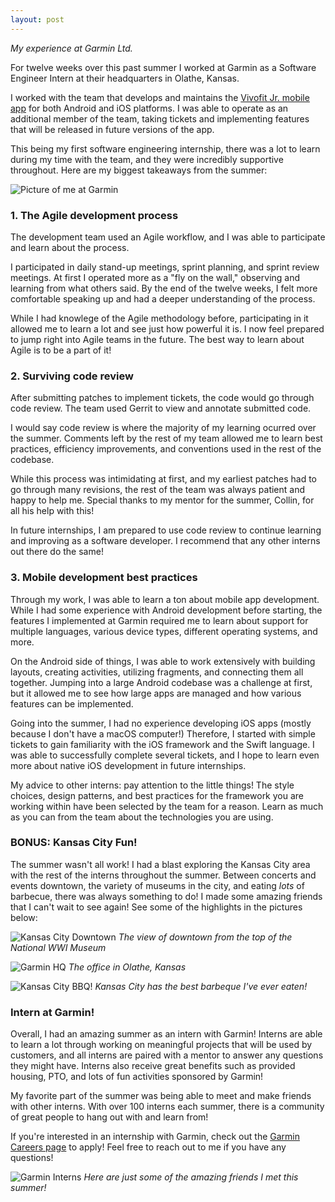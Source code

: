 ```yaml
---
layout: post 
---
```

*My experience at Garmin Ltd.*

For twelve weeks over this past summer I worked at Garmin as a Software Engineer Intern at their headquarters in Olathe, Kansas.

I worked with the team that develops and maintains the [Vivofit Jr. mobile app](https://buy.garmin.com/en-US/US/p/568169) for both Android and iOS platforms. I was able to operate as an additional member of the team, taking tickets and implementing features that will be released in future versions of the app. 

This being my first software engineering internship, there was a lot to learn during my time with the team, and they were incredibly supportive throughout. Here are my biggest takeaways from the summer:

![Picture of me at Garmin](/images/me-at-garmin.jpg)

### 1. The Agile development process

The development team used an Agile workflow, and I was able to participate and learn about the process. 

I participated in daily stand-up meetings, sprint planning, and sprint review meetings. At first I operated more as a "fly on the wall," observing and learning from what others said. By the end of the twelve weeks, I felt more comfortable speaking up and had a deeper understanding of the process.

While I had knowlege of the Agile methodology before, participating in it allowed me to learn a lot and see just how powerful it is. I now feel prepared to jump right into Agile teams in the future. The best way to learn about Agile is to be a part of it!

### 2. Surviving code review

After submitting patches to implement tickets, the code would go through code review. The team used Gerrit to view and annotate submitted code.

I would say code review is where the majority of my learning ocurred over the summer. Comments left by the rest of my team allowed me to learn best practices, efficiency improvements, and conventions used in the rest of the codebase.

While this process was intimidating at first, and my earliest patches had to go through many revisions, the rest of the team was always patient and happy to help me. Special thanks to my mentor for the summer, Collin, for all his help with this!

In future internships, I am prepared to use code review to continue learning and improving as a software developer. I recommend that any other interns out there do the same!

### 3. Mobile development best practices

Through my work, I was able to learn a ton about mobile app development. While I had some experience with Android development before starting, the features I implemented at Garmin required me to learn about support for multiple languages, various device types, different operating systems, and more.

On the Android side of things, I was able to work extensively with building layouts, creating activities, utilizing fragments, and connecting them all together. Jumping into a large Android codebase was a challenge at first, but it allowed me to see how large apps are managed and how various features can be implemented.

Going into the summer, I had no experience developing iOS apps (mostly because I don't have a macOS computer!) Therefore, I started with simple tickets to gain familiarity with the iOS framework and the Swift language. I was able to successfully complete several tickets, and I hope to learn even more about native iOS development in future internships.

My advice to other interns: pay attention to the little things! The style choices, design patterns, and best practices for the framework you are working within have been selected by the team for a reason. Learn as much as you can from the team about the technologies you are using.

### BONUS: Kansas City Fun!

The summer wasn't all work! I had a blast exploring the Kansas City area with the rest of the interns throughout the summer. Between concerts and events downtown, the variety of museums in the city, and eating *lots* of barbecue, there was always something to do! I made some amazing friends that I can't wait to see again! See some of the highlights in the pictures below:

![Kansas City Downtown](/images/kc-view.jpg)
*The view of downtown from the top of the National WWI Museum*

![Garmin HQ](/images/garmin-hq.jpg)
*The office in Olathe, Kansas*

![Kansas City BBQ!](/images/kc-bbq.jpg)
*Kansas City has the best barbeque I've ever eaten!*

### Intern at Garmin!

Overall, I had an amazing summer as an intern with Garmin! Interns are able to learn a lot through working on meaningful projects that will be used by customers, and all interns are paired with a mentor to answer any questions they might have. Interns also receive great benefits such as provided housing, PTO, and lots of fun activities sponsored by Garmin!

My favorite part of the summer was being able to meet and make friends with other interns. With over 100 interns each summer, there is a community of great people to hang out with and learn from!

If you're interested in an internship with Garmin, check out the [Garmin Careers page](http://careers.garmin.com) to apply! Feel free to reach out to me if you have any questions! 

![Garmin Interns](/images/garmin-ambassadors.jpg)
*Here are just some of the amazing friends I met this summer!*